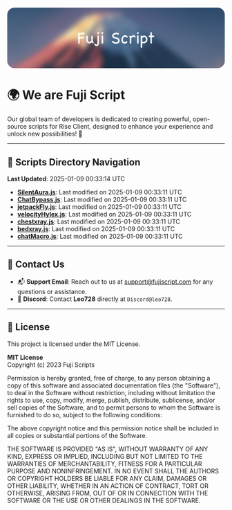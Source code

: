 ![Banner](.github/b.webp)

# 🌍 **We are Fuji Script**

Our global team of developers is dedicated to creating powerful, open-source scripts for Rise Client, designed to enhance your experience and unlock new possibilities! 🌟

---
<!-- SCRIPTS_NAVIGATION_START -->
## 📂 **Scripts Directory Navigation**

**Last Updated**: 2025-01-09 00:33:14 UTC

- **[SilentAura.js](scripts/SilentAura.js)**: Last modified on 2025-01-09 00:33:11 UTC
- **[ChatBypass.js](scripts/ChatBypass.js)**: Last modified on 2025-01-09 00:33:11 UTC
- **[jetpackFly.js](scripts/jetpackFly.js)**: Last modified on 2025-01-09 00:33:11 UTC
- **[velocityHylex.js](scripts/velocityHylex.js)**: Last modified on 2025-01-09 00:33:11 UTC
- **[chestxray.js](scripts/chestxray.js)**: Last modified on 2025-01-09 00:33:11 UTC
- **[bedxray.js](scripts/bedxray.js)**: Last modified on 2025-01-09 00:33:11 UTC
- **[chatMacro.js](scripts/chatMacro.js)**: Last modified on 2025-01-09 00:33:11 UTC

<!-- SCRIPTS_NAVIGATION_END -->

---

## 💬 **Contact Us**  
- 📬 **Support Email**: Reach out to us at [support@fujiscript.com](mailto:support@fujiscript.com) for any questions or assistance.  
- 💬 **Discord**: Contact **Leo728** directly at `Discord@leo728`.

---

## 📜 **License**

This project is licensed under the MIT License.  

**MIT License**  
Copyright (c) 2023 Fuji Scripts  

Permission is hereby granted, free of charge, to any person obtaining a copy of this software and associated documentation files (the "Software"), to deal in the Software without restriction, including without limitation the rights to use, copy, modify, merge, publish, distribute, sublicense, and/or sell copies of the Software, and to permit persons to whom the Software is furnished to do so, subject to the following conditions:  

The above copyright notice and this permission notice shall be included in all copies or substantial portions of the Software.  

THE SOFTWARE IS PROVIDED "AS IS", WITHOUT WARRANTY OF ANY KIND, EXPRESS OR IMPLIED, INCLUDING BUT NOT LIMITED TO THE WARRANTIES OF MERCHANTABILITY, FITNESS FOR A PARTICULAR PURPOSE AND NONINFRINGEMENT. IN NO EVENT SHALL THE AUTHORS OR COPYRIGHT HOLDERS BE LIABLE FOR ANY CLAIM, DAMAGES OR OTHER LIABILITY, WHETHER IN AN ACTION OF CONTRACT, TORT OR OTHERWISE, ARISING FROM, OUT OF OR IN CONNECTION WITH THE SOFTWARE OR THE USE OR OTHER DEALINGS IN THE SOFTWARE.  
